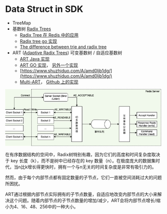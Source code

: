 # Data Struct in SDK

* TreeMap
* 基数树 [Radix Trees](https://en.wikipedia.org/wiki/Radix_tree)
  * [Radix Tree 在 Redis 中的应用](http://mysql.taobao.org/monthly/2019/04/03/)
  * [Radix tree go 实现](https://github.com/armon/go-radix)
  * [The difference between trie and radix tree](https://stackoverflow.com/questions/14708134/what-is-the-difference-between-trie-and-radix-trie-data-structures)
* ART \([Adaptive Radix Trees](https://db.in.tum.de/~leis/papers/ART.pdf)\) 可变基数树 / 自适应基数树
  * [ART Java 实现](https://github.com/rohansuri/adaptive-radix-tree)
  * [ART GO 实现](https://github.com/plar/go-adaptive-radix-tree)， [另外一个实现](https://github.com/kellydunn/go-art)
  * [https://www.shuzhiduo.com/A/amd0ljb1dg/](https://www.shuzhiduo.com/A/amd0ljb1dg/)
  * [Multi-ART](https://zhuanlan.zhihu.com/p/65414186)， [Github 上的实现](https://github.com/UncP/aili)

![Radix Tree vs. Adaptive Radix Tree](../../../.gitbook/assets/image%20%2864%29.png)

在有序数据结构的空间中，Radix树特别有趣，因为它们的高度和时间复杂度取决于 key 长度（k），而不是树中已经存在的 key 数量（n）。在极度庞大的数据集时代，当n比k增长得更快时，拥有一个与n无关的时间复杂度是非常有吸引力的。

然而，由于每个内部节点都有固定数量的子节点，它们一直被空间消耗过大的问题所困扰。

ART通过根据内部节点实际拥有的子节点数量，自适应地改变内部节点的大小来解决这个问题。随着内部节点的子节点数量的增加/减少，ART会将内部节点增长/缩小为4、16、48、256中的一种大小。

